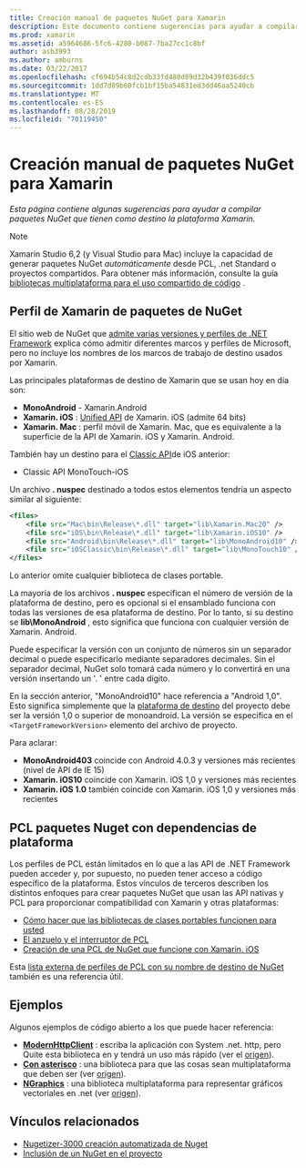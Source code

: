 ```yaml
---
title: Creación manual de paquetes NuGet para Xamarin
description: Este documento contiene sugerencias para ayudar a compilar paquetes NuGet que tienen como destino la plataforma Xamarin. Describe los perfiles de Xamarin de paquetes de NuGet, PCL paquetes Nuget con dependencias de plataforma y vínculos a varios ejemplos de código abierto.
ms.prod: xamarin
ms.assetid: a5964686-5fc6-4280-b087-7ba27cc1c8bf
author: asb3993
ms.author: amburns
ms.date: 03/22/2017
ms.openlocfilehash: cf694b54c8d2cdb33fd480d89d32b439f036ddc5
ms.sourcegitcommit: 1dd7d09b60fcb1bf15ba54831ed3dd46aa5240cb
ms.translationtype: MT
ms.contentlocale: es-ES
ms.lasthandoff: 08/28/2019
ms.locfileid: "70119450"
---
```

# <a name="manually-creating-nuget-packages-for-xamarin"></a>Creación manual de paquetes NuGet para Xamarin

_Esta página contiene algunas sugerencias para ayudar a compilar paquetes NuGet que tienen como destino la plataforma Xamarin._

> [!NOTE]
> Xamarin Studio 6,2 (y Visual Studio para Mac) incluye la capacidad de generar paquetes NuGet _automáticamente_ desde PCL, .net Standard o proyectos compartidos. Para obtener más información, consulte la guía [bibliotecas multiplataforma para el uso compartido de código](~/cross-platform/app-fundamentals/nuget-multiplatform-libraries/index.md) .

## <a name="nuget-package-xamarin-profiles"></a>Perfil de Xamarin de paquetes de NuGet

El sitio web de NuGet que [admite varias versiones y perfiles de .NET Framework](https://docs.nuget.org/create/enforced-package-conventions) explica cómo admitir diferentes marcos y perfiles de Microsoft, pero no incluye los nombres de los marcos de trabajo de destino usados por Xamarin.

Las principales plataformas de destino de Xamarin que se usan hoy en día son:

- **MonoAndroid** - Xamarin.Android
- **Xamarin. iOS** : [Unified API](~/cross-platform/macios/unified/index.md) de Xamarin. iOS (admite 64 bits)
- **Xamarin. Mac** : perfil móvil de Xamarin. Mac, que es equivalente a la superficie de la API de Xamarin. iOS y Xamarin. Android.

También hay un destino para el [Classic API](~/cross-platform/macios/unified/index.md)de iOS anterior:

- Classic API MonoTouch-iOS

Un archivo **. nuspec** destinado a todos estos elementos tendría un aspecto similar al siguiente:

```xml
<files>
    <file src="Mac\bin\Release\*.dll" target="lib\Xamarin.Mac20" />
    <file src="iOS\bin\Release\*.dll" target="lib\Xamarin.iOS10" />
    <file src="Android\bin\Release\*.dll" target="lib\MonoAndroid10" />
    <file src="iOSClassic\bin\Release\*.dll" target="lib\MonoTouch10" />
</files>
```

Lo anterior omite cualquier biblioteca de clases portable.

La mayoría de los archivos **. nuspec** especifican el número de versión de la plataforma de destino, pero es opcional si el ensamblado funciona con todas las versiones de esa plataforma de destino. Por lo tanto, si su destino se **lib\MonoAndroid** , esto significa que funciona con cualquier versión de Xamarin. Android.

Puede especificar la versión con un conjunto de números sin un separador decimal o puede especificarlo mediante separadores decimales. Sin el separador decimal, NuGet solo tomará cada número y lo convertirá en una versión insertando un '. ' entre cada dígito.

En la sección anterior, "MonoAndroid10" hace referencia a "Android 1,0". Esto significa simplemente que la [plataforma de destino](~/android/app-fundamentals/android-api-levels.md) del proyecto debe ser la versión 1,0 o superior de monoandroid. La versión se especifica en el `<TargetFrameworkVersion>` elemento del archivo de proyecto.

Para aclarar:

- **MonoAndroid403** coincide con Android 4.0.3 y versiones más recientes (nivel de API de IE 15)
- **Xamarin. iOS10** coincide con Xamarin. iOS 1,0 y versiones más recientes
- **Xamarin. iOS 1.0** también coincide con Xamarin. iOS 1,0 y versiones más recientes

## <a name="pcl-nugets-with-platform-dependencies"></a>PCL paquetes Nuget con dependencias de plataforma

Los perfiles de PCL están limitados en lo que a las API de .NET Framework pueden acceder y, por supuesto, no pueden tener acceso a código específico de la plataforma. Estos vínculos de terceros describen los distintos enfoques para crear paquetes NuGet que usan las API nativas y PCL para proporcionar compatibilidad con Xamarin y otras plataformas:

- [Cómo hacer que las bibliotecas de clases portables funcionen para usted](http://blogs.msdn.com/b/dsplaisted/archive/2012/08/27/how-to-make-portable-class-libraries-work-for-you.aspx)
- [El anzuelo y el interruptor de PCL](http://log.paulbetts.org/the-bait-and-switch-pcl-trick/)
- [Creación de una PCL de NuGet que funcione con Xamarin. iOS](http://www.jimbobbennett.io/creating-a-nuget-pcl-that-works-with-xamarin-ios/)

Esta [lista externa de perfiles de PCL con su nombre de destino de NuGet](http://embed.plnkr.co/03ck2dCtnJogBKHJ9EjY) también es una referencia útil.

## <a name="examples"></a>Ejemplos

Algunos ejemplos de código abierto a los que puede hacer referencia:

- [**ModernHttpClient**](https://www.nuget.org/packages/modernhttpclient/) : escriba la aplicación con System .net. http, pero Quite esta biblioteca en y tendrá un uso más rápido (ver el [origen](https://github.com/paulcbetts/ModernHttpClient)).
- [**Con asterisco**](https://www.nuget.org/packages/Splat/) : una biblioteca para que las cosas sean multiplataforma que deben ser (ver [origen](https://github.com/paulcbetts/Splat)).
- [**NGraphics**](https://www.nuget.org/packages/NGraphics/) : una biblioteca multiplataforma para representar gráficos vectoriales en .net (ver [origen](https://github.com/praeclarum/NGraphics/blob/master/NGraphics.nuspec)).

## <a name="related-links"></a>Vínculos relacionados

- [Nugetizer-3000 creación automatizada de Nuget](~/cross-platform/app-fundamentals/nuget-multiplatform-libraries/index.md)       
- [Inclusión de un NuGet en el proyecto](https://docs.microsoft.com/visualstudio/mac/nuget-walkthrough)
